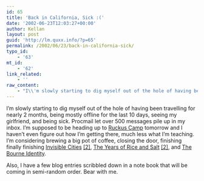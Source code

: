 ```yaml
---
id: 65
title: 'Back in California, Sick :('
date: '2002-06-23T12:03:27+00:00'
author: Kellan
layout: post
guid: 'http://lm.quxx.info/?p=65'
permalink: /2002/06/23/back-in-california-sick/
typo_id:
    - '63'
mt_id:
    - '62'
link_related:
    - ''
raw_content:
    - "I\\'m slowly starting to dig myself out of the hole of having been travelling for nearly 2 months, being mostly offline for the last 10 days, seeing my girlfriend, and being sick.  Procmail let over 500 messages pile up in my inbox.  I\\'m supposed to be heading up to <a href=\\\"http://ruckus.org/techcamp.html\\\">Ruckus Camp</a> tomorrow and I haven\\'t even figure out how I\\'m getting there, much less what I\\'m teaching.  I\\'m considering brewing a big pot of coffee, closing the door, finishing finally finishing <a href=\\\"http://www.washingtontimes.com/national/20020622-42082444.htm\\\">Invisible Cities</a> \r\n<a href=\\\"http://www.booksense.com/product/info.jsp?isbn=0156453800\\\">[2]</a>, <a href=\\\"http://www.salon.com/books/feature/2002/03/06/europe/\\\">The Years of Rice and Salt</a> <a href=\\\"http://www.booksense.com/product/info.jsp?isbn=0553109200\\\">[2]</a>, and <a href=\\\"http://www.booksense.com/product/info.jsp?isbn=0553584596\\\">The Bourne Identity</a>.\r\n<p>\r\nAlso, I have a few blog entries scribbled down in a note book that will be coming in semi-random order.  Bear with me."
---
```


I’m slowly starting to dig myself out of the hole of having been travelling for nearly 2 months, being mostly offline for the last 10 days, seeing my girlfriend, and being sick. Procmail let over 500 messages pile up in my inbox. I’m supposed to be heading up to [Ruckus Camp](http://ruckus.org/techcamp.html) tomorrow and I haven’t even figure out how I’m getting there, much less what I’m teaching. I’m considering brewing a big pot of coffee, closing the door, finishing finally finishing [Invisible Cities](http://www.washingtontimes.com/national/20020622-42082444.htm) [[2]](http://www.booksense.com/product/info.jsp?isbn=0156453800), [The Years of Rice and Salt](http://www.salon.com/books/feature/2002/03/06/europe/) [[2]](http://www.booksense.com/product/info.jsp?isbn=0553109200), and [The Bourne Identity](http://www.booksense.com/product/info.jsp?isbn=0553584596).

Also, I have a few blog entries scribbled down in a note book that will be coming in semi-random order. Bear with me.